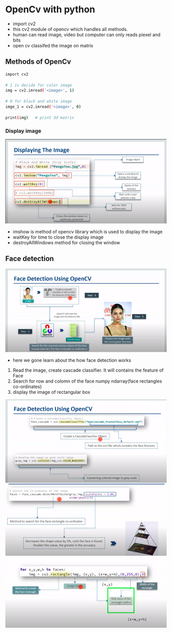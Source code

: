 # OpenCv with python

- import cv2
- this cv2 module of opencv which handles all methods.
- human can read image, video but computer can only reads piexel and bits
- open cv classifed the image on matrix

## Methods of OpenCv

```sh
import cv2

# 1 is decide for color image
img = cv2.imread('<image>', 1)

# 0 for black and white image
imge_1 = cv2.imread('<image>', 0)

print(img)   # print 3d matrix

```
### Display image
<img src="./images/displayImage.png" >


- imshow is method of opencv library which is used to display the image
- waitKey for time to close the display image
- destroyAllWindows method for closing the window

## Face detection
<img  src="images/FaceDetection.png">

- here we gone learn about the how face detection works
 1. Read the image, create cascade classifier. It will contains the feature of Face
 2. Search for row and colomn of the face numpy ndarray(face rectangles co-ordinates)
 3. display the image of rectangular box

<img src="images/FaceDetection-2.png" >
<img src="images/FaceDetection-3.png">
<img src="images/FaceDetection-4.png">
